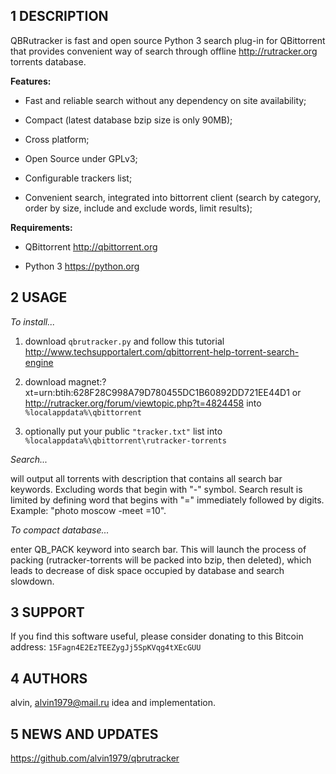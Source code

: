 ## 1 DESCRIPTION

QBRutracker is fast and open source Python 3 search plug-in for QBittorrent that provides convenient way of search through offline http://rutracker.org torrents database.

**Features:**

* Fast and reliable search without any dependency on site availability;

* Compact (latest database bzip size is only 90MB);

* Cross platform;

* Open Source under GPLv3;

* Configurable trackers list;

* Convenient search, integrated into bittorrent client (search by category, order by size, include and exclude words, limit results);

**Requirements:**
	
* QBittorrent http://qbittorrent.org

* Python 3 https://python.org


## 2 USAGE


*To install...*

1. download ```qbrutracker.py``` and follow this tutorial http://www.techsupportalert.com/qbittorrent-help-torrent-search-engine

2. download magnet:?xt=urn:btih:628F28C998A79D780455DC1B60892DD721EE44D1 or http://rutracker.org/forum/viewtopic.php?t=4824458 into ```%localappdata%\qbittorrent```

3. optionally put your public ```"tracker.txt"``` list into ```%localappdata%\qbittorrent\rutracker-torrents```


*Search...*

will output all torrents with description that contains all search bar keywords. Excluding words that begin with "-" symbol. Search result is limited by defining word that begins with "=" immediately followed by digits. Example: "photo moscow -meet =10".


*To compact database...*

enter QB_PACK keyword into search bar. This will launch the process of packing (rutracker-torrents will be packed into bzip, then deleted), which leads to decrease of disk space occupied by database and search slowdown.


## 3 SUPPORT

If you find this software useful, please consider donating to this Bitcoin address: ```15Fagn4E2EzTEEZygJj5SpKVqg4tXEcGUU```
	
	
## 4 AUTHORS	

alvin, <alvin1979@mail.ru> idea and implementation.
	
	
## 5 NEWS AND UPDATES

https://github.com/alvin1979/qbrutracker